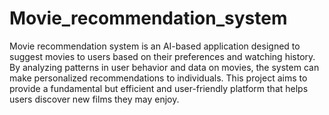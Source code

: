 # Movie_recommendation_system

Movie recommendation system is an AI-based application designed to suggest movies to users based on their preferences and watching history. By analyzing patterns in user behavior and data on movies, the system can make personalized recommendations to individuals. This project aims to provide a fundamental but efficient and user-friendly platform that helps users discover new films they may enjoy.
